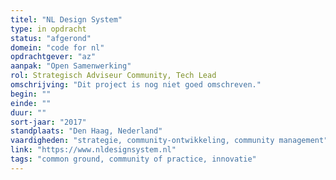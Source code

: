 ```yaml
---
titel: "NL Design System"
type: in opdracht
status: "afgerond"
domein: "code for nl"
opdrachtgever: "az"
aanpak: "Open Samenwerking"
rol: Strategisch Adviseur Community, Tech Lead
omschrijving: "Dit project is nog niet goed omschreven."
begin: ""
einde: ""
duur: ""
sort-jaar: "2017"
standplaats: "Den Haag, Nederland"
vaardigheden: "strategie, community-ontwikkeling, community management"
link: "https://www.nldesignsystem.nl"
tags: "common ground, community of practice, innovatie"
---
```

